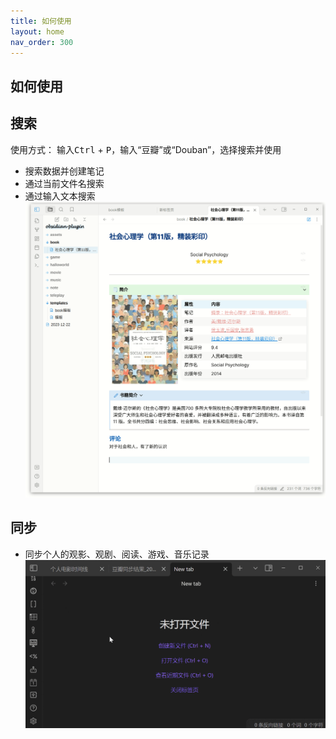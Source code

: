 ```yaml
---
title: 如何使用
layout: home
nav_order: 300
---
```

## 如何使用
## 搜索
使用方式： 输入<kbd>Ctrl</kbd> + <kbd>P</kbd>，输入“豆瓣”或“Douban”，选择搜索并使用
- 搜索数据并创建笔记  
- 通过当前文件名搜索
- 通过输入文本搜索
  ![search_and_create](img/search_and_create_note.gif)


## 同步
- 同步个人的观影、观剧、阅读、游戏、音乐记录    
  ![Sync Data From Douban](img/sync_data_from_douban.gif)
